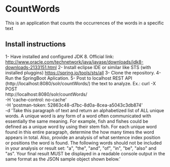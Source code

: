 # CountWords
This is an application that counts the occurrences of the words in a specific text

## Install instructions
1- Have installed and configured JDK 8. Official link: http://www.oracle.com/technetwork/java/javase/downloads/jdk8-downloads-2133151.html
2- Install eclipse IDE or similar like STS (with installed pluggins) https://spring.io/tools/sts/all
3- Clone the repository.
4- Run the SpringBoot Aplication.
5- Post to localhost REST API (http://localhost:8080/solr/countWords/) the text to analyze. Ex.:
curl -X POST \
  http://localhost:8080/solr/countWords/ \
  -H 'cache-control: no-cache' \
  -H 'postman-token: 52863c48-d7bc-8d0a-8cea-a5043c3db874' \
  -d 'Take this paragraph of text and return an alphabetized list of ALL unique words.  A unique word is any form of a word often communicated with essentially the same meaning. For example, fish and fishes could be defined as a unique word by using their stem fish. For each unique word found in this entire paragraph, determine the how many times the word appears in total. Also, provide an analysis of what sentence index position or positions the word is found. The following words should not be included in your analysis or result set: "a", "the", "and", "of", "in", "be", "also" and "as".  Your final result MUST be displayed in a readable console output in the same format as the JSON sample object shown below.'
  
  
